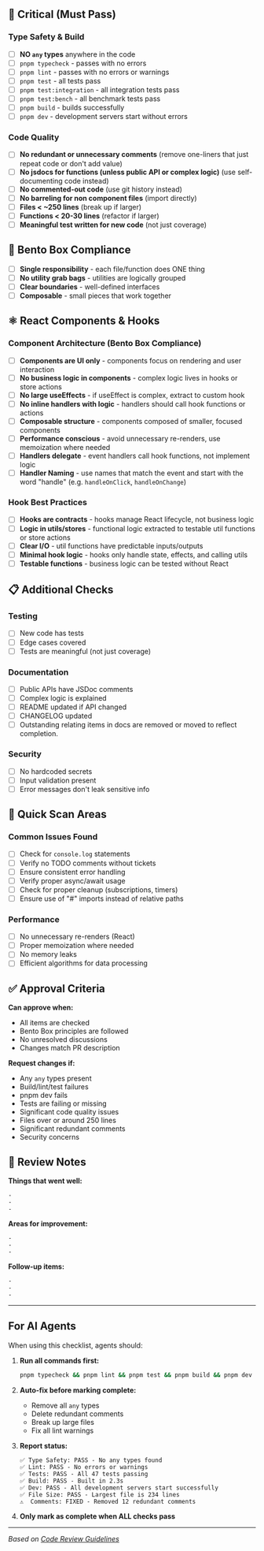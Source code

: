## 🚨 Critical (Must Pass)

### Type Safety & Build

- [ ] **NO `any` types** anywhere in the code
- [ ] `pnpm typecheck` - passes with no errors
- [ ] `pnpm lint` - passes with no errors or warnings
- [ ] `pnpm test` - all tests pass
- [ ] `pnpm test:integration` - all integration tests pass
- [ ] `pnpm test:bench` - all benchmark tests pass
- [ ] `pnpm build` - builds successfully
- [ ] `pnpm dev` - development servers start without errors

### Code Quality

- [ ] **No redundant or unnecessary comments** (remove one-liners that just
      repeat code or don't add value)
- [ ] **No jsdocs for functions (unless public API or complex logic)** (use
      self-documenting code instead)
- [ ] **No commented-out code** (use git history instead)
- [ ] **No barreling for non component files** (import directly)
- [ ] **Files < ~250 lines** (break up if larger)
- [ ] **Functions < 20-30 lines** (refactor if larger)
- [ ] **Meaningful test written for new code** (not just coverage)

## 🍱 Bento Box Compliance

- [ ] **Single responsibility** - each file/function does ONE thing
- [ ] **No utility grab bags** - utilities are logically grouped
- [ ] **Clear boundaries** - well-defined interfaces
- [ ] **Composable** - small pieces that work together

## ⚛️ React Components & Hooks

### Component Architecture (Bento Box Compliance)

- [ ] **Components are UI only** - components focus on rendering and user
      interaction
- [ ] **No business logic in components** - complex logic lives in hooks or
      store actions
- [ ] **No large useEffects** - if useEffect is complex, extract to custom hook
- [ ] **No inline handlers with logic** - handlers should call hook functions or
      actions
- [ ] **Composable structure** - components composed of smaller, focused
      components
- [ ] **Performance conscious** - avoid unnecessary re-renders, use memoization
      where needed
- [ ] **Handlers delegate** - event handlers call hook functions, not implement
      logic
- [ ] **Handler Naming** - use names that match the event and start with the
      word "handle" (e.g. `handleOnClick`, `handleOnChange`)

### Hook Best Practices

- [ ] **Hooks are contracts** - hooks manage React lifecycle, not business logic
- [ ] **Logic in utils/stores** - functional logic extracted to testable util
      functions or store actions
- [ ] **Clear I/O** - util functions have predictable inputs/outputs
- [ ] **Minimal hook logic** - hooks only handle state, effects, and calling
      utils
- [ ] **Testable functions** - business logic can be tested without React

## 📋 Additional Checks

### Testing

- [ ] New code has tests
- [ ] Edge cases covered
- [ ] Tests are meaningful (not just coverage)

### Documentation

- [ ] Public APIs have JSDoc comments
- [ ] Complex logic is explained
- [ ] README updated if API changed
- [ ] CHANGELOG updated
- [ ] Outstanding relating items in docs are removed or moved to reflect
      completion.

### Security

- [ ] No hardcoded secrets
- [ ] Input validation present
- [ ] Error messages don't leak sensitive info

## 🎯 Quick Scan Areas

### Common Issues Found

- [ ] Check for `console.log` statements
- [ ] Verify no TODO comments without tickets
- [ ] Ensure consistent error handling
- [ ] Verify proper async/await usage
- [ ] Check for proper cleanup (subscriptions, timers)
- [ ] Ensure use of "#" imports instead of relative paths

### Performance

- [ ] No unnecessary re-renders (React)
- [ ] Proper memoization where needed
- [ ] No memory leaks
- [ ] Efficient algorithms for data processing

## ✅ Approval Criteria

**Can approve when:**

- All items are checked
- Bento Box principles are followed
- No unresolved discussions
- Changes match PR description

**Request changes if:**

- Any `any` types present
- Build/lint/test failures
- pnpm dev fails
- Tests are failing or missing
- Significant code quality issues
- Files over or around 250 lines
- Significant redundant comments
- Security concerns

## 📝 Review Notes

**Things that went well:**

```
-
-
-
```

**Areas for improvement:**

```
-
-
-
```

**Follow-up items:**

```
-
-
-
```

---

## For AI Agents

When using this checklist, agents should:

1. **Run all commands first:**

   ```bash
   pnpm typecheck && pnpm lint && pnpm test && pnpm build && pnpm dev
   ```

2. **Auto-fix before marking complete:**
   - Remove all `any` types
   - Delete redundant comments
   - Break up large files
   - Fix all lint warnings

3. **Report status:**

   ```
   ✅ Type Safety: PASS - No any types found
   ✅ Lint: PASS - No errors or warnings
   ✅ Tests: PASS - All 47 tests passing
   ✅ Build: PASS - Built in 2.3s
   ✅ Dev: PASS - All development servers start successfully
   ✅ File Size: PASS - Largest file is 234 lines
   ⚠️  Comments: FIXED - Removed 12 redundant comments
   ```

4. **Only mark as complete when ALL checks pass**

---

_Based on [Code Review Guidelines](./CODE_REVIEW_GUIDELINES.md)_
